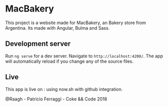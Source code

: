 # MacBakery

This project is a website made for MacBakery, an Bakery store from Argentina. Its made with Angular, Bulma and Sass.

## Development server

Run `ng serve` for a dev server. Navigate to `http://localhost:4200/`. The app will automatically reload if you change any of the source files.

## Live

This app is live on :   using now.sh with github integration.


@Raagh - Patricio Ferraggi - Coke && Code 2018
